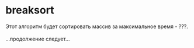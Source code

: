 # breaksort

Этот алгоритм будет сортировать массив за максимальное время - ???.
<br><br>
...продолжение следует...
